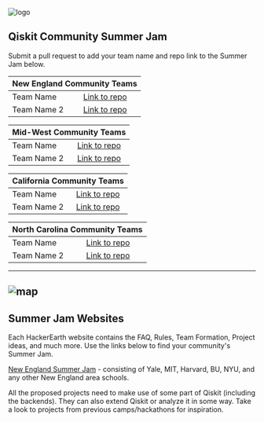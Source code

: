 ![logo](https://github.com/qiskit-community/qiskit-summer-jam-20/blob/master/CommunitySummerJam_Maps_Logos_Icons-39.png)

## Qiskit Community Summer Jam
Submit a pull request to add your team name and repo link to the Summer Jam below.

<table>
<thead>
<tr>
<th colspan="2">New England Community Teams</th>
</tr>
</thead>
<tbody>
    <tr><td>Team Name</td> <td><a href="www.qiskit.org">Link to repo</a></td></tr>
    <tr><td>Team Name 2</td><td><a href="www.ibm.com">Link to repo</a></td></tr>
</tbody>
</table>

<table>
<thead>
<tr>
<th colspan="2">Mid-West Community Teams</th>
</tr>
</thead>
<tbody>
    <tr><td>Team Name</td> <td><a href="www.qiskit.org">Link to repo</a></td></tr>
    <tr><td>Team Name 2</td><td><a href="www.ibm.com">Link to repo</a></td></tr>
</tbody>
</table>

<table>
<thead>
<tr>
<th colspan="2">California Community Teams</th>
</tr>
</thead>
<tbody>
    <tr><td>Team Name</td> <td><a href="www.qiskit.org">Link to repo</a></td></tr>
    <tr><td>Team Name 2</td><td><a href="www.ibm.com">Link to repo</a></td></tr>
</tbody>
</table>

<table>
<thead>
<tr>
<th colspan="2">North Carolina Community Teams</th>
</tr>
</thead>
<tbody>
    <tr><td>Team Name</td> <td><a href="www.qiskit.org">Link to repo</a></td></tr>
    <tr><td>Team Name 2</td><td><a href="www.ibm.com">Link to repo</a></td></tr>
</tbody>
</table>

------
![map](https://github.com/qiskit-community/qiskit-summer-jam-20/blob/master/CommunityJam_Map-01compress.png)
------

## Summer Jam Websites

Each HackerEarth website contains the FAQ, Rules, Team Formation, Project ideas, and much more. Use the links below to find your community's Summer Jam.

[New England Summer Jam](https://qiskit-community-summer-jam-new-england.hackerearth.com/) - consisting of Yale, MIT, Harvard, BU, NYU, and any other New England area schools. 


All the proposed projects need to make use of some part of Qiskit (including the backends). They can also extend Qiskit or analyze it in some way. Take a look to projects from previous camps/hackathons for inspiration.

</dd>

